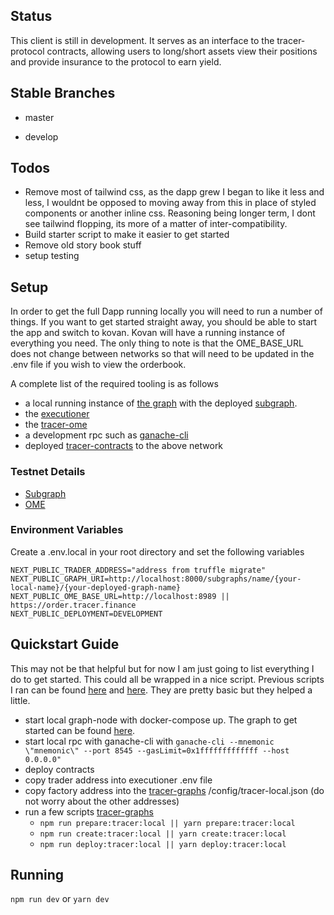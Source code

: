 ## Status

  
This client is still in development. It serves as an interface to the tracer-protocol contracts, allowing users to long/short assets view their positions and provide insurance to the protocol to earn yield.

## Stable Branches

- master

- develop

  

## Todos


- Remove most of tailwind css, as the dapp grew I began to like it less and less, I wouldnt be opposed to moving away from this in place of styled components or another inline css. Reasoning being longer term, I dont see tailwind flopping, its more of a matter of inter-compatibility.
- Build starter script to make it easier to get started
- Remove old story book stuff
- setup testing

## Setup

 
In order to get the full Dapp running locally you will need to run a number of things. If you want to get started straight away, you should be able to start the app and switch to kovan. Kovan will have a running instance of everything you need. The only thing to note is that the OME_BASE_URL does not change between networks so that will need to be updated in the .env  file if you wish to view the orderbook.

A complete list of the required tooling is as follows

- a local running instance of [the graph](https://thegraph.com/) with the deployed [subgraph](https://github.com/lions-mane/tracer-graphs).
- the [executioner](https://github.com/tracer-protocol/executioner)
- the [tracer-ome](https://github.com/tracer-protocol/tracer-ome)
- a development rpc such as [ganache-cli](https://github.com/trufflesuite/ganache-cli)
- deployed [tracer-contracts](https://github.com/tracer-protocol/tracer-protocol) to the above network

### Testnet Details
- [Subgraph](https://thegraph.com/explorer/subgraph/tracer-protocol/tracer-kovan)
- [OME](https://order.tracer.finance)


### Environment Variables 

Create a .env.local in your root directory and set the following variables

```
NEXT_PUBLIC_TRADER_ADDRESS="address from truffle migrate"
NEXT_PUBLIC_GRAPH_URI=http://localhost:8000/subgraphs/name/{your-local-name}/{your-deployed-graph-name}
NEXT_PUBLIC_OME_BASE_URL=http://localhost:8989 || https://order.tracer.finance
NEXT_PUBLIC_DEPLOYMENT=DEVELOPMENT

```

## Quickstart Guide
This may not be that helpful but for now I am just going to list everything I do to get started. This could all be wrapped in a nice script. Previous scripts I ran can be found [here](https://github.com/lions-mane/tracer-workspace/blob/master/get-contract-addresses.js) and [here](https://github.com/lions-mane/tracer-workspace/blob/master/deploy-contracts.sh). They are pretty basic but they helped a little.

- start local graph-node with docker-compose up. The graph to get started can be found [here](https://thegraph.com/docs/).
- start local rpc with ganache-cli with 
	`ganache-cli --mnemonic \"mnemonic\" --port 8545 --gasLimit=0x1fffffffffffff --host 0.0.0.0"`
- deploy contracts
- copy trader address into executioner .env file
- copy factory address into the [tracer-graphs](https://github.com/lions-mane/tracer-graphs) /config/tracer-local.json (do not worry about the other addresses)
- run a few scripts [tracer-graphs](https://github.com/lions-mane/tracer-graphs) 
	- `npm run prepare:tracer:local || yarn prepare:tracer:local`
	- `npm run create:tracer:local || yarn create:tracer:local`
	- `npm run deploy:tracer:local || yarn deploy:tracer:local`


## Running

`npm run dev` or `yarn dev`
